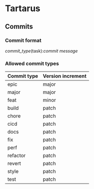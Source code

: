 # Tartarus

## Commits

### Commit format

*commit_type*(task):*commit message*

### Allowed commit types

| Commit type | Version increment |
| --- | --- |
| epic | major |
| major | major |
| feat | minor |
| build | patch |
| chore | patch |
| cicd | patch |
| docs | patch |
| fix | patch |
| perf | patch |
| refactor | patch |
| revert | patch |
| style | patch |
| test | patch |

